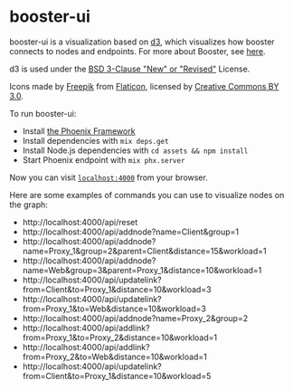 # booster-ui

booster-ui is a visualization based on [d3](https://d3js.org/), which visualizes how booster connects to nodes and endpoints. For more about Booster, see [here](https://github.com/danielmorandini/booster-network).

d3 is used under the [BSD 3-Clause "New" or "Revised"](https://github.com/d3/d3/blob/master/LICENSE) License.

Icons made by [Freepik](http://www.freepik.com) from [Flaticon](https://www.flaticon.com/), licensed by [Creative Commons BY 3.0](http://creativecommons.org/licenses/by/3.0/).

To run booster-ui:

  * Install [the Phoenix Framework](http://phoenixframework.org/)
  * Install dependencies with `mix deps.get`
  * Install Node.js dependencies with `cd assets && npm install`
  * Start Phoenix endpoint with `mix phx.server`

Now you can visit [`localhost:4000`](http://localhost:4000) from your browser.

Here are some examples of commands you can use to visualize nodes on the graph:

  * http://localhost:4000/api/reset
  * http://localhost:4000/api/addnode?name=Client&group=1
  * http://localhost:4000/api/addnode?name=Proxy_1&group=2&parent=Client&distance=15&workload=1
  * http://localhost:4000/api/addnode?name=Web&group=3&parent=Proxy_1&distance=10&workload=1
  * http://localhost:4000/api/updatelink?from=Client&to=Proxy_1&distance=10&workload=3
  * http://localhost:4000/api/updatelink?from=Proxy_1&to=Web&distance=10&workload=3
  * http://localhost:4000/api/addnode?name=Proxy_2&group=2
  * http://localhost:4000/api/addlink?from=Proxy_1&to=Proxy_2&distance=10&workload=1
  * http://localhost:4000/api/addlink?from=Proxy_2&to=Web&distance=10&workload=1
  * http://localhost:4000/api/updatelink?from=Client&to=Proxy_1&distance=10&workload=5
